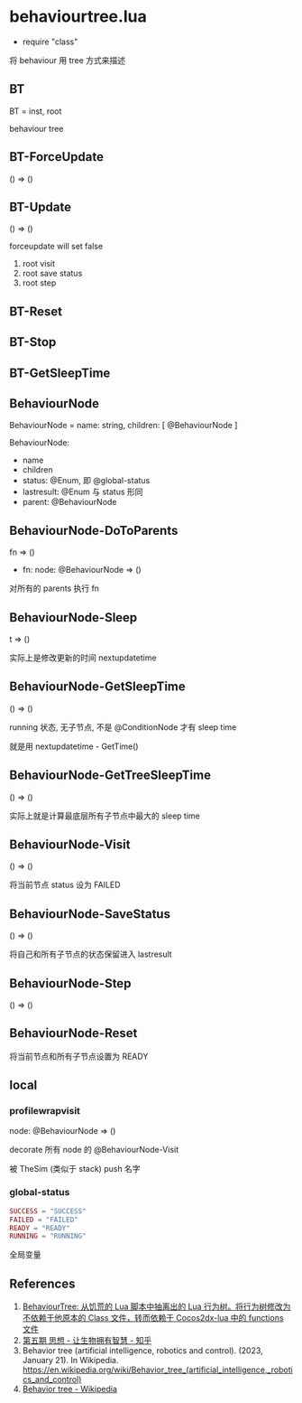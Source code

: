 # behaviourtree.lua

- require "class"

将 behaviour 用 tree 方式来描述

## BT

<docs-expose>

BT = inst, root

behaviour tree

</docs-expose>

## BT-ForceUpdate

<docs-expose>

() => ()

</docs-expose>

## BT-Update

<docs-expose>

() => ()

forceupdate will set false

</docs-expose>

1. root visit
2. root save status
3. root step

## BT-Reset

## BT-Stop

## BT-GetSleepTime

## BehaviourNode

<docs-expose>

BehaviourNode = name: string, children: [ @BehaviourNode ]

BehaviourNode:

- name
- children
- status: @Enum, 即 @global-status
- lastresult: @Enum 与 status 形同
- parent: @BehaviourNode

</docs-expose>

## BehaviourNode-DoToParents

<docs-expose>

fn => ()

- fn: node: @BehaviourNode => ()

对所有的 parents 执行 fn

</docs-expose>

## BehaviourNode-Sleep

<docs-expose>

t => ()

实际上是修改更新的时间 nextupdatetime

</docs-expose>

## BehaviourNode-GetSleepTime

<docs-expose>

() => ()

running 状态, 无子节点, 不是 @ConditionNode 才有 sleep time

</docs-expose>

就是用 nextupdatetime - GetTime()

## BehaviourNode-GetTreeSleepTime

<docs-expose>

() => ()

实际上就是计算最底层所有子节点中最大的 sleep time

</docs-expose>

## BehaviourNode-Visit

<docs-expose>

() => ()

将当前节点 status 设为 FAILED

</docs-expose>

## BehaviourNode-SaveStatus

<docs-expose>

() => ()

将自己和所有子节点的状态保留进入 lastresult

</docs-expose>

## BehaviourNode-Step

<docs-expose>

() => ()

</docs-expose>

## BehaviourNode-Reset

<docs-expose>

将当前节点和所有子节点设置为 READY

</docs-expose>

## local

### profilewrapvisit

<docs-expose>

node: @BehaviourNode => ()

decorate 所有 node 的 @BehaviourNode-Visit

</docs-expose>

被 TheSim (类似于 stack) push 名字

### global-status

<docs-expose>

```lua
SUCCESS = "SUCCESS"
FAILED = "FAILED"
READY = "READY"
RUNNING = "RUNNING"
```

全局变量

</docs-expose>

## References

1. [BehaviourTree: 从饥荒的 Lua 脚本中抽离出的 Lua 行为树。将行为树修改为不依赖于他原本的 Class 文件，转而依赖于 Cocos2dx-lua 中的 functions 文件](https://gitee.com/anxin1225/BehaviourTree)
2. [第五期 思想 - 让生物拥有智慧 - 知乎](https://zhuanlan.zhihu.com/p/460999291)
3. Behavior tree (artificial intelligence, robotics and control). (2023, January 21). In Wikipedia. https://en.wikipedia.org/wiki/Behavior_tree_(artificial_intelligence,_robotics_and_control)
4. [Behavior tree - Wikipedia](https://en.wikipedia.org/wiki/Behavior_tree)
